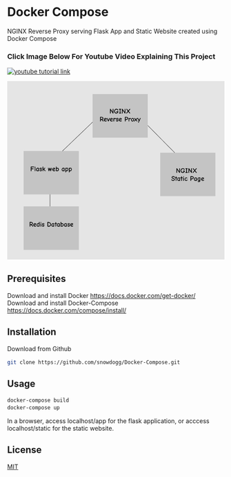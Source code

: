 # Docker Compose 

NGINX Reverse Proxy serving Flask App and Static Website created using Docker Compose

### Click Image Below For Youtube Video Explaining This Project
[![youtube tutorial link](https://img.youtube.com/vi/tYn1FFgjwm4/0.jpg)](https://www.youtube.com/watch?v=tYn1FFgjwm4)

![wireframe of resources created](/wireframe.png "wireframe of resources created")

## Prerequisites

Download and install Docker https://docs.docker.com/get-docker/
Download and install Docker-Compose https://docs.docker.com/compose/install/

## Installation

Download from Github

```bash
git clone https://github.com/snowdogg/Docker-Compose.git
```

## Usage

```bash
docker-compose build
docker-compose up
```
In a browser, access localhost/app for the flask application, or acccess localhost/static for the static website.

## License
[MIT](https://choosealicense.com/licenses/mit/)
